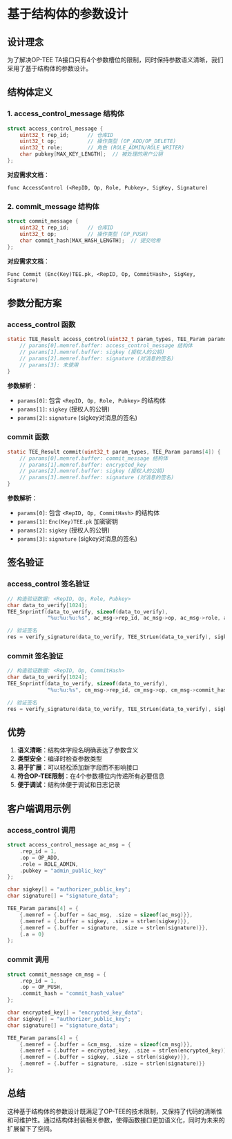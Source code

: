 # 基于结构体的参数设计

## 设计理念

为了解决OP-TEE TA接口只有4个参数槽位的限制，同时保持参数语义清晰，我们采用了基于结构体的参数设计。

## 结构体定义

### 1. access_control_message 结构体

```c
struct access_control_message {
    uint32_t rep_id;      // 仓库ID
    uint32_t op;          // 操作类型 (OP_ADD/OP_DELETE)
    uint32_t role;        // 角色 (ROLE_ADMIN/ROLE_WRITER)
    char pubkey[MAX_KEY_LENGTH];  // 被处理的用户公钥
};
```

**对应需求文档**：
```
func AccessControl (<RepID, Op, Role, Pubkey>, SigKey, Signature)
```

### 2. commit_message 结构体

```c
struct commit_message {
    uint32_t rep_id;      // 仓库ID
    uint32_t op;          // 操作类型 (OP_PUSH)
    char commit_hash[MAX_HASH_LENGTH];  // 提交哈希
};
```

**对应需求文档**：
```
Func Commit (Enc(Key)TEE.pk, <RepID, Op, CommitHash>, SigKey, Signature)
```

## 参数分配方案

### access_control 函数

```c
static TEE_Result access_control(uint32_t param_types, TEE_Param params[4]) {
    // params[0].memref.buffer: access_control_message 结构体
    // params[1].memref.buffer: sigkey (授权人的公钥)
    // params[2].memref.buffer: signature (对消息的签名)
    // params[3]: 未使用
}
```

**参数解析**：
- `params[0]`: 包含 `<RepID, Op, Role, Pubkey>` 的结构体
- `params[1]`: `sigkey` (授权人的公钥)
- `params[2]`: `signature` (sigkey对消息的签名)

### commit 函数

```c
static TEE_Result commit(uint32_t param_types, TEE_Param params[4]) {
    // params[0].memref.buffer: commit_message 结构体
    // params[1].memref.buffer: encrypted_key
    // params[2].memref.buffer: sigkey (授权人的公钥)
    // params[3].memref.buffer: signature (对消息的签名)
}
```

**参数解析**：
- `params[0]`: 包含 `<RepID, Op, CommitHash>` 的结构体
- `params[1]`: `Enc(Key)TEE.pk` 加密密钥
- `params[2]`: `sigkey` (授权人的公钥)
- `params[3]`: `signature` (sigkey对消息的签名)

## 签名验证

### access_control 签名验证

```c
// 构造验证数据: <RepID, Op, Role, Pubkey>
char data_to_verify[1024];
TEE_Snprintf(data_to_verify, sizeof(data_to_verify), 
             "%u:%u:%u:%s", ac_msg->rep_id, ac_msg->op, ac_msg->role, ac_msg->pubkey);

// 验证签名
res = verify_signature(data_to_verify, TEE_StrLen(data_to_verify), sigkey, signature);
```

### commit 签名验证

```c
// 构造验证数据: <RepID, Op, CommitHash>
char data_to_verify[1024];
TEE_Snprintf(data_to_verify, sizeof(data_to_verify), 
             "%u:%u:%s", cm_msg->rep_id, cm_msg->op, cm_msg->commit_hash);

// 验证签名
res = verify_signature(data_to_verify, TEE_StrLen(data_to_verify), sigkey, signature);
```

## 优势

1. **语义清晰**：结构体字段名明确表达了参数含义
2. **类型安全**：编译时检查参数类型
3. **易于扩展**：可以轻松添加新字段而不影响接口
4. **符合OP-TEE限制**：在4个参数槽位内传递所有必要信息
5. **便于调试**：结构体便于调试和日志记录

## 客户端调用示例

### access_control 调用

```c
struct access_control_message ac_msg = {
    .rep_id = 1,
    .op = OP_ADD,
    .role = ROLE_ADMIN,
    .pubkey = "admin_public_key"
};

char sigkey[] = "authorizer_public_key";
char signature[] = "signature_data";

TEE_Param params[4] = {
    {.memref = {.buffer = &ac_msg, .size = sizeof(ac_msg)}},
    {.memref = {.buffer = sigkey, .size = strlen(sigkey)}},
    {.memref = {.buffer = signature, .size = strlen(signature)}},
    {.a = 0}
};
```

### commit 调用

```c
struct commit_message cm_msg = {
    .rep_id = 1,
    .op = OP_PUSH,
    .commit_hash = "commit_hash_value"
};

char encrypted_key[] = "encrypted_key_data";
char sigkey[] = "authorizer_public_key";
char signature[] = "signature_data";

TEE_Param params[4] = {
    {.memref = {.buffer = &cm_msg, .size = sizeof(cm_msg)}},
    {.memref = {.buffer = encrypted_key, .size = strlen(encrypted_key)}},
    {.memref = {.buffer = sigkey, .size = strlen(sigkey)}},
    {.memref = {.buffer = signature, .size = strlen(signature)}}
};
```

## 总结

这种基于结构体的参数设计既满足了OP-TEE的技术限制，又保持了代码的清晰性和可维护性。通过结构体封装相关参数，使得函数接口更加语义化，同时为未来的扩展留下了空间。 